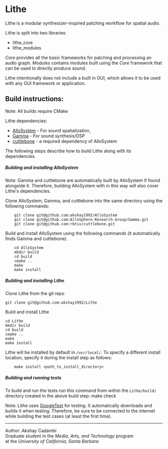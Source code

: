 Lithe
=====

Lithe is a modular synthesizer-inspired patching workflow for spatial audio. 

Lithe is split into two libraries: 
* lithe_core
* lithe_modules

_Core_ provides all the basic frameworks for patching and processing an audio graph. _Modules_ contains modules built using the _Core_ framework that can be used to directly produce sound.

Lithe intentionally does not include a built in GUI, which allows it to be used with any GUI framework or application. 

Build instructions:
-------------------
Note: All builds require CMake

Lithe dependencies:
* [AlloSystem](https://github.com/akshay1992/AlloSystem) - For sound spatialization,
* [Gamma](https://github.com/AlloSphere-Research-Group/Gamma) - For sound synthesis/DSP
* [cuttlebone](https://github.com/rbtsx/cuttlebone) - a required dependency of AlloSystem 

The following steps describe how to build Lithe along with its dependencies.

##### Building and installing AlloSystem 
Note: Gamma and cuttlebone are automatically built by AlloSystem if found alongside it. Therefore, building AlloSystem with in this way will also cover Lithe's dependencies.

Clone AlloSystem, Gamma, and cuttlebone into the same directory using the following commands:

        git clone git@github.com:akshay1992/AlloSystem 
        git clone git@github.com:AlloSphere-Research-Group/Gamma.git 
        git clone git@github.com:rbtsx/cuttlebone.git

Build and install AlloSystem using the following commands (it automatically finds Gamma and cuttlebone). 

        cd AlloSystem
        mkdir build
        cd build
        cmake ..
        make
        make install

##### Building and installing Lithe

Clone Lithe from the git repo  

    git clone git@github.com:akshay1992/Lithe

Build and install Lithe

    cd Lithe
    mkdir build
    cd build
    cmake ..
    make
    make install
    
Lithe will be installed by default in `/usr/local/`. To specify a different install location, specify it during the install step as follows: 

        make install <path_to_install_directory>

##### Building and running tests
To build and run the tests run this command from within the `Lithe/build/` directory created in the above build step:
    make check
    
Note: Lithe uses [GoogleTest](https://github.com/google/googletest/archive/master.zip) for testing. It automatically downloads and builds it when testing. Therefore, be sure to be connected to the internet while building the test cases (at least the first time).

-------------------  
Author: Akshay Cadambi  
Graduate student in the _Media, Arts, and Technology_ program  
at the _University of California, Santa Barbara_

